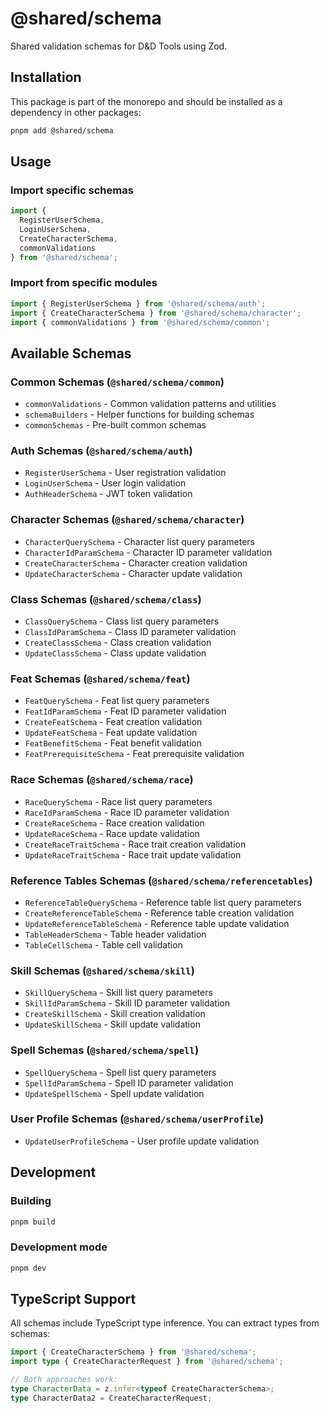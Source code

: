 # @shared/schema

Shared validation schemas for D&D Tools using Zod.

## Installation

This package is part of the monorepo and should be installed as a dependency in other packages:

```bash
pnpm add @shared/schema
```

## Usage

### Import specific schemas

```typescript
import { 
  RegisterUserSchema, 
  LoginUserSchema,
  CreateCharacterSchema,
  commonValidations 
} from '@shared/schema';
```

### Import from specific modules

```typescript
import { RegisterUserSchema } from '@shared/schema/auth';
import { CreateCharacterSchema } from '@shared/schema/character';
import { commonValidations } from '@shared/schema/common';
```

## Available Schemas

### Common Schemas (`@shared/schema/common`)
- `commonValidations` - Common validation patterns and utilities
- `schemaBuilders` - Helper functions for building schemas
- `commonSchemas` - Pre-built common schemas

### Auth Schemas (`@shared/schema/auth`)
- `RegisterUserSchema` - User registration validation
- `LoginUserSchema` - User login validation
- `AuthHeaderSchema` - JWT token validation

### Character Schemas (`@shared/schema/character`)
- `CharacterQuerySchema` - Character list query parameters
- `CharacterIdParamSchema` - Character ID parameter validation
- `CreateCharacterSchema` - Character creation validation
- `UpdateCharacterSchema` - Character update validation

### Class Schemas (`@shared/schema/class`)
- `ClassQuerySchema` - Class list query parameters
- `ClassIdParamSchema` - Class ID parameter validation
- `CreateClassSchema` - Class creation validation
- `UpdateClassSchema` - Class update validation

### Feat Schemas (`@shared/schema/feat`)
- `FeatQuerySchema` - Feat list query parameters
- `FeatIdParamSchema` - Feat ID parameter validation
- `CreateFeatSchema` - Feat creation validation
- `UpdateFeatSchema` - Feat update validation
- `FeatBenefitSchema` - Feat benefit validation
- `FeatPrerequisiteSchema` - Feat prerequisite validation

### Race Schemas (`@shared/schema/race`)
- `RaceQuerySchema` - Race list query parameters
- `RaceIdParamSchema` - Race ID parameter validation
- `CreateRaceSchema` - Race creation validation
- `UpdateRaceSchema` - Race update validation
- `CreateRaceTraitSchema` - Race trait creation validation
- `UpdateRaceTraitSchema` - Race trait update validation

### Reference Tables Schemas (`@shared/schema/referencetables`)
- `ReferenceTableQuerySchema` - Reference table list query parameters
- `CreateReferenceTableSchema` - Reference table creation validation
- `UpdateReferenceTableSchema` - Reference table update validation
- `TableHeaderSchema` - Table header validation
- `TableCellSchema` - Table cell validation

### Skill Schemas (`@shared/schema/skill`)
- `SkillQuerySchema` - Skill list query parameters
- `SkillIdParamSchema` - Skill ID parameter validation
- `CreateSkillSchema` - Skill creation validation
- `UpdateSkillSchema` - Skill update validation

### Spell Schemas (`@shared/schema/spell`)
- `SpellQuerySchema` - Spell list query parameters
- `SpellIdParamSchema` - Spell ID parameter validation
- `UpdateSpellSchema` - Spell update validation

### User Profile Schemas (`@shared/schema/userProfile`)
- `UpdateUserProfileSchema` - User profile update validation

## Development

### Building

```bash
pnpm build
```

### Development mode

```bash
pnpm dev
```

## TypeScript Support

All schemas include TypeScript type inference. You can extract types from schemas:

```typescript
import { CreateCharacterSchema } from '@shared/schema';
import type { CreateCharacterRequest } from '@shared/schema';

// Both approaches work:
type CharacterData = z.infer<typeof CreateCharacterSchema>;
type CharacterData2 = CreateCharacterRequest;
``` 